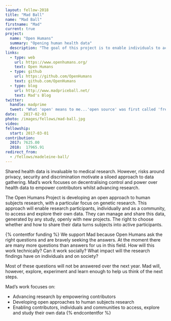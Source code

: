 ```yaml
---
layout: fellow-2018
title: "Mad Ball"
name: "Mad Ball"
firstname: "Mad"
current: true
project:
  name: "Open Humans"
  summary: "Opening human health data"
  description: "The goal of this project is to enable individuals to access and share health data with researchers and citizen scientists."
links:
  - type: web
    url: https://www.openhumans.org/
    text: Open Humans
  - type: github
    url: https://github.com/OpenHumans
    text: github.com/OpenHumans
  - type: blog
    url: http://www.madpriceball.net/
    text: Mad's Blog
twitter:
  handle: madprime
  tweet: "What 'open' means to me...'open source' was first called 'free software' - free as in freedom, with a legal tool to protect it. It was about empowering individuals and communities around what they create. Our data should empower us."
date:   2017-02-03
photo: /images/fellows/mad-ball.jpg
video:
fellowship:
  start: 2017-03-01
contribution:
  2017: 7625.00
  2018:  17965.91
redirect_from:
  - /fellows/madeleine-ball/
---
```

Shared health data is invaluable to medical research. However, risks around privacy, security and discrimination motivate a siloed approach to data gathering. Mad’s work focuses on decentralising control and power over health data to empower contributors whilst advancing research. 

The Open Humans Project is developing an open approach to human subjects research, with a particular focus on genetic research. This approach will enable research participants, individually and as a community, to access and explore their own data. They can manage and share this data, generated by any study, openly with new projects. The right to choose whether and how to share their data turns subjects into active participants.

{% contentfor funding %}
We support Mad because Open Humans ask the right questions and are bravely seeking the answers. At the moment there are many more questions than answers for us in this field. How will this work technically? Can it work socially? What impact will the research findings have on individuals and on society? 

Most of these questions will not be answered over the next year. Mad will, however, explore, experiment and learn enough to help us think of the next steps.


Mad’s work focuses on: 

- Advancing research by empowering contributors
- Developing open approaches to human subjects research  
- Enabling contributors, individuals and communities to access, explore and study their own data
{% endcontentfor %}